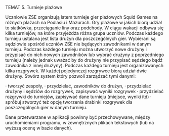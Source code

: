 TEMAT 5. Turnieje plażowe

Uczniowie ZSE organizują latem turnieje gier plażowych Squid Games na różnych plażach na Podlasiu i Mazurach. 
Gry plażowe w jakich biorą udział to siatkówka, przeciąganie liny oraz podchody. 
W ciągu wakacji odbywa się kilka turniejów, na które przyjeżdża różna grupa uczniów. 
Podczas każdego turnieju ustalana jest lista drużyn dla poszczególnych gier. 
Wybierani są sędziowie spośród uczniów ZSE nie będących zawodnikami w danym turnieju. 
Podczas każdego turnieju można utworzyć nowe drużyny i przypisać do nich nowych zawodników lub wybrać drużyny z poprzedniego turnieju (należy jednak uważać by do drużyny nie przypisać sędziego bądź zawodnika z innej drużyny). 
Podczas każdego turnieju jest organizowanych kilka rozgrywek. W każdej pojedynczej rozgrywce biorą udział dwie drużyny. Stwórz system który pozwoli zarządzać tymi danymi:

· tworzyć zespoły,
· przydzielać, zawodników do drużyn,
· przydzielać drużyny i sędziów do rozgrywek, zapisywać wyniki rozgrywek
· przydzielać rozgrywki do turniejów, zapisywać dane turnieju (miejsce, wyniki itd)
· spróbuj stworzyć też opcję tworzenia drabinki rozgrywek dla poszczególnych gier w danym turnieju.

Dane przetwarzane w aplikacji powinny być przechowywane, między uruchomieniami programu, w zewnętrznych plikach tekstowych (lub na wyższą ocenę w bazie danych).
